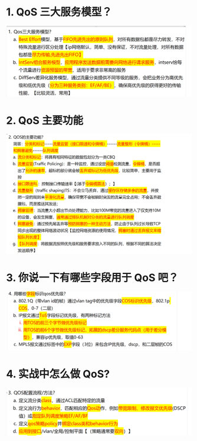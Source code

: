 # 1. QoS 三大服务模型？

![alt text](image-2.png)

# 2. QoS 主要功能

![alt text](image-1.png)

# 3. 你说一下有哪些字段用于 QoS 吧？

![alt text](images/面试题---QoS基础/image-1.png)

# 4. 实战中怎么做 QoS?

![alt text](images/面试题---QoS基础/image-2.png)
